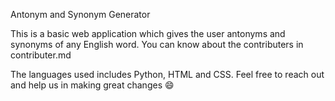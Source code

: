 Antonym and Synonym Generator

This is a basic web application which gives the user antonyms and synonyms of any English word. You can know about the contributers in contributer.md 

The languages used includes Python, HTML and CSS. Feel free to reach out and help us in making great changes :smile:
